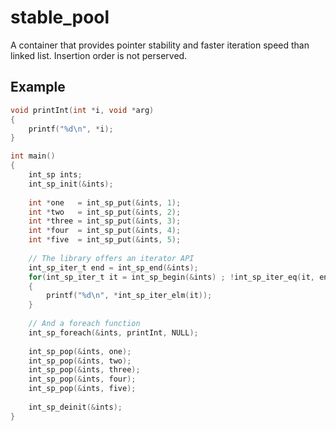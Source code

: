 # stable_pool
A container that provides pointer stability and faster iteration speed than linked list. Insertion order is not perserved.
## Example

```C
void printInt(int *i, void *arg)
{
    printf("%d\n", *i);
}

int main()
{
    int_sp ints;
    int_sp_init(&ints);
    
    int *one   = int_sp_put(&ints, 1);
    int *two   = int_sp_put(&ints, 2);
    int *three = int_sp_put(&ints, 3);
    int *four  = int_sp_put(&ints, 4);
    int *five  = int_sp_put(&ints, 5);
    
    // The library offers an iterator API
    int_sp_iter_t end = int_sp_end(&ints);
    for(int_sp_iter_t it = int_sp_begin(&ints) ; !int_sp_iter_eq(it, end) ; it = int_sp_iter_next(it))
    {
        printf("%d\n", *int_sp_iter_elm(it));
    }
    
    // And a foreach function
    int_sp_foreach(&ints, printInt, NULL);
    
    int_sp_pop(&ints, one);
    int_sp_pop(&ints, two);
    int_sp_pop(&ints, three);
    int_sp_pop(&ints, four);
    int_sp_pop(&ints, five);
    
    int_sp_deinit(&ints);
}
```
